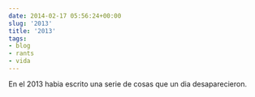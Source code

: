 ```yaml
---  
date: 2014-02-17 05:56:24+00:00  
slug: '2013'  
title: '2013'  
tags:  
- blog  
- rants  
- vida  
---  
```

  
En el 2013 habia escrito una serie de cosas que un dia desaparecieron.  
